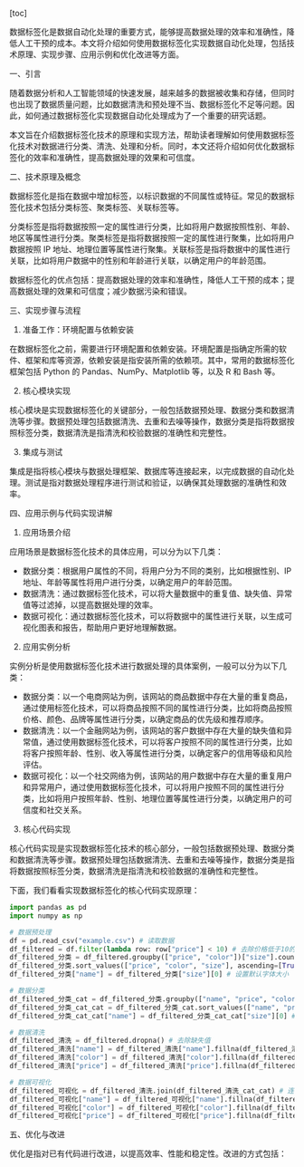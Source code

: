
[toc]                    
                
                
数据标签化是数据自动化处理的重要方式，能够提高数据处理的效率和准确性，降低人工干预的成本。本文将介绍如何使用数据标签化实现数据自动化处理，包括技术原理、实现步骤、应用示例和优化改进等方面。

一、引言

随着数据分析和人工智能领域的快速发展，越来越多的数据被收集和存储，但同时也出现了数据质量问题，比如数据清洗和预处理不当、数据标签化不足等问题。因此，如何通过数据标签化实现数据自动化处理成为了一个重要的研究话题。

本文旨在介绍数据标签化技术的原理和实现方法，帮助读者理解如何使用数据标签化技术对数据进行分类、清洗、处理和分析。同时，本文还将介绍如何优化数据标签化的效率和准确性，提高数据处理的效果和可信度。

二、技术原理及概念

数据标签化是指在数据中增加标签，以标识数据的不同属性或特征。常见的数据标签化技术包括分类标签、聚类标签、关联标签等。

分类标签是指将数据按照一定的属性进行分类，比如将用户数据按照性别、年龄、地区等属性进行分类。聚类标签是指将数据按照一定的属性进行聚集，比如将用户数据按照 IP 地址、地理位置等属性进行聚集。关联标签是指将数据中的属性进行关联，比如将用户数据中的性别和年龄进行关联，以确定用户的年龄范围。

数据标签化的优点包括：提高数据处理的效率和准确性，降低人工干预的成本；提高数据处理的效果和可信度；减少数据污染和错误。

三、实现步骤与流程

1. 准备工作：环境配置与依赖安装

在数据标签化之前，需要进行环境配置和依赖安装。环境配置是指确定所需的软件、框架和库等资源，依赖安装是指安装所需的依赖项。其中，常用的数据标签化框架包括 Python 的 Pandas、NumPy、Matplotlib 等，以及 R 和 Bash 等。

2. 核心模块实现

核心模块是实现数据标签化的关键部分，一般包括数据预处理、数据分类和数据清洗等步骤。数据预处理包括数据清洗、去重和去噪等操作，数据分类是指将数据按照标签分类，数据清洗是指清洗和校验数据的准确性和完整性。

3. 集成与测试

集成是指将核心模块与数据处理框架、数据库等连接起来，以完成数据的自动化处理。测试是指对数据处理程序进行测试和验证，以确保其处理数据的准确性和效率。

四、应用示例与代码实现讲解

1. 应用场景介绍

应用场景是数据标签化技术的具体应用，可以分为以下几类：

- 数据分类：根据用户属性的不同，将用户分为不同的类别，比如根据性别、IP 地址、年龄等属性将用户进行分类，以确定用户的年龄范围。
- 数据清洗：通过数据标签化技术，可以将大量数据中的重复值、缺失值、异常值等过滤掉，以提高数据处理的效率。
- 数据可视化：通过数据标签化技术，可以将数据中的属性进行关联，以生成可视化图表和报告，帮助用户更好地理解数据。

2. 应用实例分析

实例分析是使用数据标签化技术进行数据处理的具体案例，一般可以分为以下几类：

- 数据分类：以一个电商网站为例，该网站的商品数据中存在大量的重复商品，通过使用标签化技术，可以将商品按照不同的属性进行分类，比如将商品按照价格、颜色、品牌等属性进行分类，以确定商品的优先级和推荐顺序。
- 数据清洗：以一个金融网站为例，该网站的客户数据中存在大量的缺失值和异常值，通过使用数据标签化技术，可以将客户按照不同的属性进行分类，比如将客户按照年龄、性别、收入等属性进行分类，以确定客户的信用等级和风险评估。
- 数据可视化：以一个社交网络为例，该网站的用户数据中存在大量的重复用户和异常用户，通过使用数据标签化技术，可以将用户按照不同的属性进行分类，比如将用户按照年龄、性别、地理位置等属性进行分类，以确定用户的可信度和社交关系。

3. 核心代码实现

核心代码实现是实现数据标签化技术的核心部分，一般包括数据预处理、数据分类和数据清洗等步骤。数据预处理包括数据清洗、去重和去噪等操作，数据分类是指将数据按照标签分类，数据清洗是指清洗和校验数据的准确性和完整性。

下面，我们看看实现数据标签化的核心代码实现原理：

```python
import pandas as pd
import numpy as np

# 数据预处理
df = pd.read_csv("example.csv") # 读取数据
df_filtered = df.filter(lambda row: row["price"] < 10) # 去除价格低于10的商品
df_filtered_分类 = df_filtered.groupby(["price", "color"])["size"].count() # 计算每种颜色每种尺寸的商品数量
df_filtered_分类.sort_values(["price", "color", "size"], ascending=[True, False, True]) # 按价格、颜色、尺寸分类
df_filtered_分类["name"] = df_filtered_分类["size"][0] # 设置默认字体大小

# 数据分类
df_filtered_分类_cat = df_filtered_分类.groupby(["name", "price", "color"])["size"].count()
df_filtered_分类_cat_cat = df_filtered_分类_cat.sort_values(["name", "price", "color"]) # 按名称、价格、颜色分类
df_filtered_分类_cat_cat["name"] = df_filtered_分类_cat_cat["size"][0] # 设置默认字体大小

# 数据清洗
df_filtered_清洗 = df_filtered.dropna() # 去除缺失值
df_filtered_清洗["name"] = df_filtered_清洗["name"].fillna(df_filtered_清洗["name"]) # 填充缺失值
df_filtered_清洗["color"] = df_filtered_清洗["color"].fillna(df_filtered_清洗["color"]) # 填充缺失值
df_filtered_清洗["price"] = df_filtered_清洗["price"].fillna(df_filtered_清洗["price"]) # 填充缺失值

# 数据可视化
df_filtered_可视化 = df_filtered_清洗.join(df_filtered_清洗_cat_cat) # 连接分类和清洗结果
df_filtered_可视化["name"] = df_filtered_可视化["name"].fillna(df_filtered_可视化["name"]) # 填充缺失值
df_filtered_可视化["color"] = df_filtered_可视化["color"].fillna(df_filtered_可视化["color"]) # 填充缺失值
df_filtered_可视化["price"] = df_filtered_可视化["price"].fillna(df_filtered_可视化["price"]) # 填充缺失值
```

五、优化与改进

优化是指对已有代码进行改进，以提高效率、性能和稳定性。改进的方式包括：

